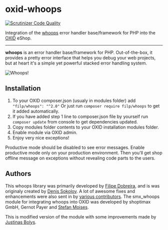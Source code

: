 # oxid-whoops
[![Scrutinizer Code Quality](https://scrutinizer-ci.com/g/sanis/oxid-whoops/badges/quality-score.png?b=master)](https://scrutinizer-ci.com/g/sanis/oxid-whoops/?branch=master)

Integration of the [whoops](https://github.com/filp/whoops/) error handler base/framework for PHP into the [OXID](http://www.oxid-esales.com) eShop.

-----

**whoops** is an error handler base/framework for PHP. Out-of-the-box, it provides a pretty
error interface that helps you debug your web projects, but at heart it's a simple yet
powerful stacked error handling system.

![Whoops!](http://i.imgur.com/0VQpe96.png)

## Installation

1. To your OXID composer.json (usualy in modules folder) add ```"filp/whoops": "^2.0"``` Or just run ```composer require filp/whoops``` to get it added automatically.
2. If you have added step 1 line to composer.json file by yourself run ```composer update``` from console to get dependencies updated.
3. Copy modules folder contents to your OXID installation modules folder.
4. Enable module via OXID admin.
5. Enjoy very nice exceptions!

Productive mode should be disabled to see error messages. Enable productive mode only on your production environment. Then you'll get shop offline message on exceptions without revealing code parts to the users.

## Authors

This whoops library was primarily developed by [Filipe Dobreira](https://github.com/filp), and is was originaly created by [Denis Sokolov](https://github.com/denis-sokolov). A lot of awesome fixes and enhancements were also sent in by [various contributors](https://github.com/filp/whoops/contributors).
The smx_whoops module for integrating whoops into OXID was developed by shoptimax GmbH, Gernot Payer and [Stefan Moises](https://github.com/smxsm). 

This is modified version of the module with some improvements made by [Justinas Bolys](https://github.com/sanis).
